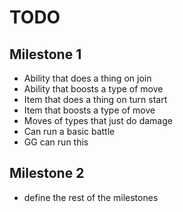 # TODO

## Milestone 1

- Ability that does a thing on join
- Ability that boosts a type of move
- Item that does a thing on turn start
- Item that boosts a type of move
- Moves of types that just do damage
- Can run a basic battle
- GG can run this

## Milestone 2

- define the rest of the milestones
